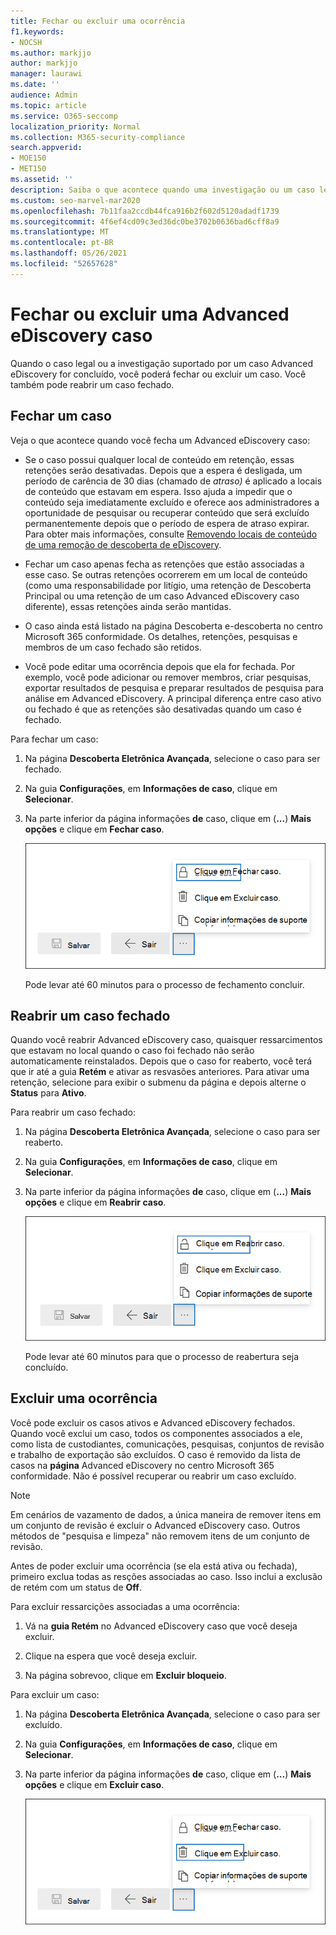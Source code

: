 ```yaml
---
title: Fechar ou excluir uma ocorrência
f1.keywords:
- NOCSH
ms.author: markjjo
author: markjjo
manager: laurawi
ms.date: ''
audience: Admin
ms.topic: article
ms.service: O365-seccomp
localization_priority: Normal
ms.collection: M365-security-compliance
search.appverid:
- MOE150
- MET150
ms.assetid: ''
description: Saiba o que acontece quando uma investigação ou um caso legal suportado por Advanced eDiscovery caso é fechado ou excluído.
ms.custom: seo-marvel-mar2020
ms.openlocfilehash: 7b11faa2ccdb44fca916b2f602d5120adadf1739
ms.sourcegitcommit: 4f6ef4cd09c3ed36dc0be3702b0636bad6cff8a9
ms.translationtype: MT
ms.contentlocale: pt-BR
ms.lasthandoff: 05/26/2021
ms.locfileid: "52657628"
---
```

# <a name="close-or-delete-an-advanced-ediscovery-case"></a>Fechar ou excluir uma Advanced eDiscovery caso

Quando o caso legal ou a investigação suportado por um caso Advanced eDiscovery for concluído, você poderá fechar ou excluir um caso. Você também pode reabrir um caso fechado.

## <a name="close-a-case"></a>Fechar um caso

Veja o que acontece quando você fecha um Advanced eDiscovery caso:

- Se o caso possui qualquer local de conteúdo em retenção, essas retenções serão desativadas. Depois que a espera é desligada, um período de carência de 30 dias (chamado de *atraso)* é aplicado a locais de conteúdo que estavam em espera. Isso ajuda a impedir que o conteúdo seja imediatamente excluído e oferece aos administradores a oportunidade de pesquisar ou recuperar conteúdo que será excluído permanentemente depois que o período de espera de atraso expirar. Para obter mais informações, consulte [Removendo locais de conteúdo de uma remoção de descoberta de eDiscovery](create-ediscovery-holds.md#removing-content-locations-from-an-ediscovery-hold).

- Fechar um caso apenas fecha as retenções que estão associadas a esse caso. Se outras retenções ocorrerem em um local de conteúdo (como uma responsabilidade por litígio, uma retenção de Descoberta Principal ou uma retenção de um caso Advanced eDiscovery caso diferente), essas retenções ainda serão mantidas.

- O caso ainda está listado na página Descoberta e-descoberta no centro Microsoft 365 conformidade. Os detalhes, retenções, pesquisas e membros de um caso fechado são retidos.

- Você pode editar uma ocorrência depois que ela for fechada. Por exemplo, você pode adicionar ou remover membros, criar pesquisas, exportar resultados de pesquisa e preparar resultados de pesquisa para análise em Advanced eDiscovery. A principal diferença entre caso ativo ou fechado é que as retenções são desativadas quando um caso é fechado.

Para fechar um caso:

1. Na página **Descoberta Eletrônica Avançada**, selecione o caso para ser fechado.

2. Na guia **Configurações**, em **Informações de caso**, clique em **Selecionar**.

3. Na parte inferior da página informações **de** caso, clique em (**...**) **Mais opções** e clique em **Fechar caso**.

   ![Opção no menu Mais opções para fechar um Advanced eDiscovery caso](..\Media\CloseAdvancedeDiscoveryCase.png)

   Pode levar até 60 minutos para o processo de fechamento concluir.

## <a name="reopen-a-closed-case"></a>Reabrir um caso fechado

Quando você reabrir Advanced eDiscovery caso, quaisquer ressarcimentos que estavam no local quando o caso foi fechado não serão automaticamente reinstalados. Depois que o caso for reaberto, você terá que ir até a guia **Retém** e ativar as resvasões anteriores. Para ativar uma retenção, selecione para exibir o submenu da página e depois alterne o **Status** para **Ativo**. 

Para reabrir um caso fechado:

1. Na página **Descoberta Eletrônica Avançada**, selecione o caso para ser reaberto.

2. Na guia **Configurações**, em **Informações de caso**, clique em **Selecionar**.

3. Na parte inferior da página informações **de** caso, clique em (**...**) **Mais opções** e clique em **Reabrir caso**.

   ![Opção no menu Mais opções para reabrir uma Advanced eDiscovery caso](..\Media\ReopenAdvancedeDiscoveryCase.png)

   Pode levar até 60 minutos para que o processo de reabertura seja concluído.

## <a name="delete-a-case"></a>Excluir uma ocorrência

Você pode excluir os casos ativos e Advanced eDiscovery fechados. Quando você exclui um caso, todos os componentes associados a ele, como lista de custodiantes, comunicações, pesquisas, conjuntos de revisão e trabalho de exportação são excluídos. O caso é removido da lista de casos na **página** Advanced eDiscovery no centro Microsoft 365 conformidade. Não é possível recuperar ou reabrir um caso excluído.

> [!NOTE]
> Em cenários de vazamento de dados, a única maneira de remover itens em um conjunto de revisão é excluir o Advanced eDiscovery caso. Outros métodos de "pesquisa e limpeza" não removem itens de um conjunto de revisão.

Antes de poder excluir uma ocorrência (se ela está  ativa ou fechada), primeiro exclua todas as resções associadas ao caso. Isso inclui a exclusão de retém com um status de **Off**.

Para excluir ressarcições associadas a uma ocorrência:

1. Vá na **guia Retém** no Advanced eDiscovery caso que você deseja excluir.

2. Clique na espera que você deseja excluir.

3. Na página sobrevoo, clique em **Excluir bloqueio**.

Para excluir um caso:

1. Na página **Descoberta Eletrônica Avançada**, selecione o caso para ser excluído.

2. Na guia **Configurações**, em **Informações de caso**, clique em **Selecionar**.

3. Na parte inferior da página informações **de** caso, clique em (**...**) **Mais opções** e clique em **Excluir caso**.

   ![Opção no menu Mais opções para excluir um Advanced eDiscovery caso](..\Media\DeleteAdvancedeDiscoveryCase.png)
